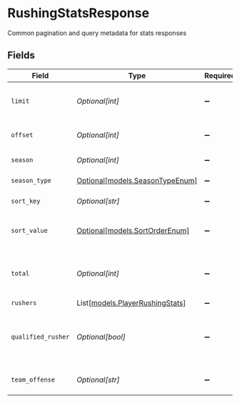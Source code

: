 # RushingStatsResponse

Common pagination and query metadata for stats responses


## Fields

| Field                                                              | Type                                                               | Required                                                           | Description                                                        | Example                                                            |
| ------------------------------------------------------------------ | ------------------------------------------------------------------ | ------------------------------------------------------------------ | ------------------------------------------------------------------ | ------------------------------------------------------------------ |
| `limit`                                                            | *Optional[int]*                                                    | :heavy_minus_sign:                                                 | Maximum number of results returned                                 |                                                                    |
| `offset`                                                           | *Optional[int]*                                                    | :heavy_minus_sign:                                                 | Number of records skipped                                          |                                                                    |
| `season`                                                           | *Optional[int]*                                                    | :heavy_minus_sign:                                                 | Season year                                                        |                                                                    |
| `season_type`                                                      | [Optional[models.SeasonTypeEnum]](../models/seasontypeenum.md)     | :heavy_minus_sign:                                                 | Type of NFL season                                                 | REG                                                                |
| `sort_key`                                                         | *Optional[str]*                                                    | :heavy_minus_sign:                                                 | Field used for sorting                                             |                                                                    |
| `sort_value`                                                       | [Optional[models.SortOrderEnum]](../models/sortorderenum.md)       | :heavy_minus_sign:                                                 | Sort direction for ordered results                                 | DESC                                                               |
| `total`                                                            | *Optional[int]*                                                    | :heavy_minus_sign:                                                 | Total number of items matching the criteria                        |                                                                    |
| `rushers`                                                          | List[[models.PlayerRushingStats](../models/playerrushingstats.md)] | :heavy_minus_sign:                                                 | N/A                                                                |                                                                    |
| `qualified_rusher`                                                 | *Optional[bool]*                                                   | :heavy_minus_sign:                                                 | Whether results are filtered to qualified rushers only             | false                                                              |
| `team_offense`                                                     | *Optional[str]*                                                    | :heavy_minus_sign:                                                 | Team filter applied (if any)                                       | 3000                                                               |